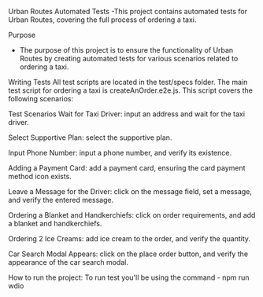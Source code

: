 
Urban Routes Automated Tests
-This project contains automated tests for Urban Routes, covering the full process of ordering a taxi.

Purpose
- The purpose of this project is to ensure the functionality of Urban Routes by creating automated tests for various scenarios related to ordering a taxi.

Writing Tests
All test scripts are located in the test/specs folder. The main test script for ordering a taxi is createAnOrder.e2e.js. This script covers the following scenarios:

Test Scenarios
Wait for Taxi Driver:
input an address and wait for the taxi driver.

Select Supportive Plan:
select the supportive plan.

Input Phone Number:
input a phone number, and verify its existence.

Adding a Payment Card:
add a payment card, ensuring the card payment method icon exists.

Leave a Message for the Driver:
click on the message field, set a message, and verify the entered message.

Ordering a Blanket and Handkerchiefs:
click on order requirements, and add a blanket and handkerchiefs.

Ordering 2 Ice Creams:
add ice cream to the order, and verify the quantity.

Car Search Modal Appears:
click on the place order button, and verify the appearance of the car search modal.

How to run the project:
To run test you'll be using the command - npm run wdio
